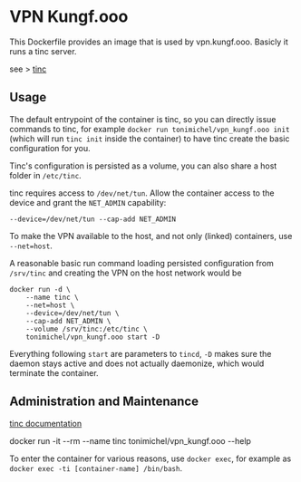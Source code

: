 # VPN Kungf.ooo


This Dockerfile provides an image that is used by vpn.kungf.ooo. 
Basicly it runs a tinc server. 

see > [tinc](http://www.tinc-vpn.org) 

## Usage

The default entrypoint of the container is tinc, so you can directly issue commands to tinc, 
for example `docker run tonimichel/vpn_kungf.ooo init` (which will run `tinc init` inside the container) 
to have tinc create the basic configuration for you. 

Tinc's configuration is persisted as a volume, 
you can also share a host folder in `/etc/tinc`.

tinc requires access to `/dev/net/tun`. Allow the container access to the device and grant the `NET_ADMIN` capability:

    --device=/dev/net/tun --cap-add NET_ADMIN

To make the VPN available to the host, 
and not only (linked) containers, use `--net=host`.

A reasonable basic run command loading persisted configuration from `/srv/tinc` and creating the VPN on the host network would be

    docker run -d \
        --name tinc \
        --net=host \
        --device=/dev/net/tun \
        --cap-add NET_ADMIN \
        --volume /srv/tinc:/etc/tinc \
        tonimichel/vpn_kungf.ooo start -D

Everything following `start` are parameters to `tincd`, `-D` makes sure the daemon stays active and does not actually daemonize, 
which would terminate the container.



## Administration and Maintenance

[tinc documentation](http://www.tinc-vpn.org/documentation-1.1/)

docker run -it --rm --name tinc tonimichel/vpn_kungf.ooo --help

To enter the container for various reasons, 
use `docker exec`, for example as `docker exec -ti [container-name] /bin/bash`.